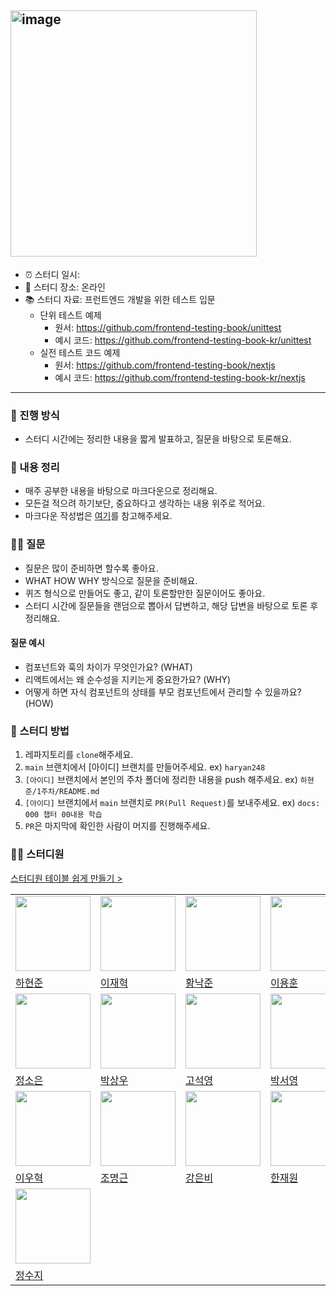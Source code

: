 ## <img width="394" alt="image" src="https://github.com/user-attachments/assets/14c420f1-817b-40a9-b6f9-904fe99429ab" />


- ⏰ 스터디 일시: 
- 🏫 스터디 장소: 온라인
- 📚 스터디 자료: 프런트엔드 개발을 위한 테스트 입문
  - 단위 테스트 예제
    - 원서: https://github.com/frontend-testing-book/unittest
    - 예시 코드: https://github.com/frontend-testing-book-kr/unittest
  - 실전 테스트 코드 예제
    - 원서: https://github.com/frontend-testing-book/nextjs
    - 예시 코드: https://github.com/frontend-testing-book-kr/nextjs

---

### 🚀 진행 방식

- 스터디 시간에는 정리한 내용을 짧게 발표하고, 질문을 바탕으로 토론해요.

### 📝 내용 정리

- 매주 공부한 내용을 바탕으로 마크다운으로 정리해요.
- 모든걸 적으려 하기보단, 중요하다고 생각하는 내용 위주로 적어요.
- 마크다운 작성법은 [여기](https://gist.github.com/ihoneymon/652be052a0727ad59601)를 참고해주세요.

### 🙋‍♂️ 질문

- 질문은 많이 준비하면 할수록 좋아요.
- WHAT HOW WHY 방식으로 질문을 준비해요.
- 퀴즈 형식으로 만들어도 좋고, 같이 토론할만한 질문이어도 좋아요.
- 스터디 시간에 질문들을 랜덤으로 뽑아서 답변하고, 해당 답변을 바탕으로 토론 후 정리해요.

#### 질문 예시

- 컴포넌트와 훅의 차이가 무엇인가요? (WHAT)
- 리액트에서는 왜 순수성을 지키는게 중요한가요? (WHY)
- 어떻게 하면 자식 컴포넌트의 상태를 부모 컴포넌트에서 관리할 수 있을까요? (HOW)

### 📌 스터디 방법

1. 레파지토리를 `clone`해주세요.
2. `main` 브랜치에서 [아이디] 브랜치를 만들어주세요. ex) `haryan248`
3. `[아이디]` 브랜치에서 본인의 주차 폴더에 정리한 내용을 push 해주세요. ex) `하현준/1주차/README.md`
4. `[아이디]` 브랜치에서 `main` 브랜치로 `PR(Pull Request)`를 보내주세요. ex) `docs: 000 챕터 00내용 학습`
5. `PR`은 마지막에 확인한 사람이 머지를 진행해주세요.

### 🏃‍♂️ 스터디원 
[스터디원 테이블 쉽게 만들기 >](https://dclcps.csb.app/)
<table>
  <tr>
    <td>
      <img
        src="https://avatars.githubusercontent.com/haryan248"
        width="120px"
        height="120px"
      />
    </td>
    <td>
      <img
        src="https://avatars.githubusercontent.com/jhlee0409"
        width="120px"
        height="120px"
      />
    </td>
    <td>
      <img
        src="https://avatars.githubusercontent.com/nakjun12"
        width="120px"
        height="120px"
      />
    </td>
    <td>
      <img
        src="https://avatars.githubusercontent.com/akatcn"
        width="120px"
        height="120px"
      />
    </td>
  </tr>
  <tr>
    <td><a href="https://github.com/haryan248">하현준</a></td>
    <td><a href="https://github.com/jhlee0409">이재혁</a></td>
    <td><a href="https://github.com/nakjun12">황낙준</a></td>
    <td><a href="https://github.com/akatcn">이용훈</a></td>
  </tr>
  <tr>
    <td>
      <img
        src="https://avatars.githubusercontent.com/ssilver01"
        width="120px"
        height="120px"
      />
    </td>
    <td>
      <img
        src="https://avatars.githubusercontent.com/SangWoo9734"
        width="120px"
        height="120px"
      />
    </td>
    <td>
      <img
        src="https://avatars.githubusercontent.com/samseburn"
        width="120px"
        height="120px"
      />
    </td>
    <td>
      <img
        src="https://avatars.githubusercontent.com/ongddree"
        width="120px"
        height="120px"
      />
    </td>
  </tr>
  <tr>
    <td><a href="https://github.com/ssilver01">정소은</a></td>
    <td><a href="https://github.com/SangWoo9734">박상우</a></td>
    <td><a href="https://github.com/samseburn">고석영</a></td>
    <td><a href="https://github.com/ongddree">박서영</a></td>
  </tr>
  <tr>
    <td>
      <img
        src="https://avatars.githubusercontent.com/wo-o29"
        width="120px"
        height="120px"
      />
    </td>
    <td>
      <img
        src="https://avatars.githubusercontent.com/dding-g"
        width="120px"
        height="120px"
      />
    </td>
    <td>
      <img
        src="https://avatars.githubusercontent.com/eunnbi"
        width="120px"
        height="120px"
      />
    </td>
    <td>
      <img
        src="https://avatars.githubusercontent.com/JoyJaewon"
        width="120px"
        height="120px"
      />
    </td>
  </tr>
  <tr>
    <td><a href="https://github.com/wo-o29">이우혁</a></td>
    <td><a href="https://github.com/dding-g">조명근</a></td>
    <td><a href="https://github.com/eunnbi">강은비</a></td>
    <td><a href="https://github.com/JoyJaewon">한재원</a></td>
  </tr>
  <tr>
    <td>
      <img
        src="https://avatars.githubusercontent.com/rarlala"
        width="120px"
        height="120px"
      />
    </td>
  </tr>
  <tr>
    <td><a href="https://github.com/rarlala">정수지</a></td>
  </tr>
</table>



